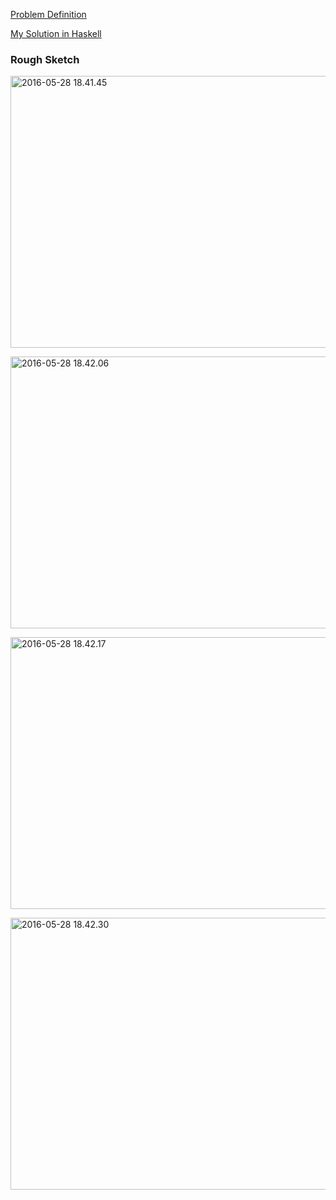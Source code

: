 <!--
{
  "title": "UVA 10026: Shoemaker Problem",
  "date": "2016-05-30T16:10:09.000Z",
  "category": "",
  "tags": [
    "algorithm",
    "haskell",
    "sort"
  ],
  "draft": false
}
-->

[Problem Definition](https://uva.onlinejudge.org/external/100/p10026.pdf)

[My Solution in Haskell](https://github.com/hi-ogawa/haskell_playground/blob/bb08ba48ca4421da33f4bd9a9d3fa5404c028a38/src/Uva/P10026.hs)

### Rough Sketch

<a href="http://wp.hiogawa.net/wp-content/uploads/2016/05/2016-05-28-18.41.45-1024x768.jpg"><img src="http://wp.hiogawa.net/wp-content/uploads/2016/05/2016-05-28-18.41.45-1024x768.jpg" alt="2016-05-28 18.41.45" width="580" height="435" class="alignnone size-large wp-image-565" /></a>

<a href="http://wp.hiogawa.net/wp-content/uploads/2016/05/2016-05-28-18.42.06-1024x768.jpg"><img src="http://wp.hiogawa.net/wp-content/uploads/2016/05/2016-05-28-18.42.06-1024x768.jpg" alt="2016-05-28 18.42.06" width="580" height="435" class="alignnone size-large wp-image-564" /></a>

<a href="http://wp.hiogawa.net/wp-content/uploads/2016/05/2016-05-28-18.42.17-1024x768.jpg"><img src="http://wp.hiogawa.net/wp-content/uploads/2016/05/2016-05-28-18.42.17-1024x768.jpg" alt="2016-05-28 18.42.17" width="580" height="435" class="alignnone size-large wp-image-563" /></a>

<a href="http://wp.hiogawa.net/wp-content/uploads/2016/05/2016-05-28-18.42.30-1024x768.jpg"><img src="http://wp.hiogawa.net/wp-content/uploads/2016/05/2016-05-28-18.42.30-1024x768.jpg" alt="2016-05-28 18.42.30" width="580" height="435" class="alignnone size-large wp-image-562" /></a>